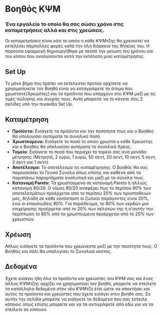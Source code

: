 # Βοηθός ΚΨΜ
### Ένα εργαλείο το οποίο θα σας σώσει χρόνο στις καταμετρήσεις αλλά και στις χρεώσεις.

Οι καταμετρήσεις είναι κάτι το οποίο ο κάθε ΚΨΜτζης θα χρειαστεί να εκτελέσει πάμπολλες φορές κατά την όλη διάρκεια της θητείας του. Η παρούσα εφαρμογή δημιουργήθηκε με σκοπό την μείωση του χρόνου και του κόπου που αναλώνονται κατά την εκτέλεση μιας καταμέτρησης.

## Set Up

Το μόνο βήμα που πρέπει να εκτελεστεί προτού αρχίσετε να χρησιμοποιείτε τον Βοηθό είναι να καταγράψετε τα άτομα που χρωστάνε(Χρεώστες) και τα προϊόντα που υπάρχουν στο ΚΨΜ μαζί με τις τιμές πώλησης και αγοράς τους. Αυτό μπορείτε να το κάνετε στις 2 σελίδες υπό την πινακίδα Set Up.

## Καταμέτρηση

+ __Προϊόντα:__ Εισάγετε τα προϊόντα και την ποσότητα τους και ο Βοηθός θα υπολογίσει αυτόματα το συνολικό ποσό.
+ __Χρωστούμενα:__ Εισάγετε το ποσό το οποίο χρωστά ο κάθε Χρεώστης και ο Βοηθός θα υπολογίσει αυτόματα το συνολικό Χρέος.
+ __Ταμείο:__ Εισάγετε το ποσό που περιέχει το ταμείο σας ανά μονάδα μέτρησης (Μετρητά, 2 ευρώ, 1 ευρώ, 50 σεντ, 20 σεντ, 10 σεντ, 5 σεντ, 2 σεντ και 1 σεντ).
+ __Αποτέλεσμα:__ Το αποτέλεσμα τις καταμέτρησης. Ο βοηθός θα σας παρουσιάσει το Γενικό Σύνολο όπως επίσης και καθένα από τα παραπάνω παραρτήματα αναλυτικά και μαζί με τα σύνολα τους.
+ __Κατανομή Pareto:__ Τα χρωστούμενα σε κατανομή Pareto ή αλλιώς κατανομή 80/20. Ο νόμος 80/20 αναφέρει πως το περίπου 80% των αποτελεσμάτων προέρχεται από το περίπου 20% των προσπαθειών μας, δηλαδή σε κάθε κατάσταση οι ζωτικοί παράγοντες είναι 20%, ενώ οι επουσιώδεις 80%. Για παράδειγμα, το 80% των κερδών μια επιχείρησης προέρχεται από το 20% των πελατών της ή σ'αυτήν την περίπτωση το 80% από τα χρωστούμενα προέρχεται από το 20% των χρεωστών.

## Χρέωση

Απλώς εισάγετε τα προϊόντα που χρεώνεστε μαζί με την ποσότητα τους. Ο Βοηθός και πάλι θα υπολογίσει το Συνολικό κόστος.

## Δεδομένα
Έχετε εισάγει ήδη όλα τα προϊόντα και χρεώστες του ΚΨΜ σας και ένας άλλος ΚΨΜτζης αρχίζει να χρησιμοποιεί τον βοηθό, μπορείτε να στείλετε τα κατάλληλα δεδομένα στον νέο ΚΨΜτζη έτσι ώστε να αποκτήσει και αυτός τα προϊόντα και χρεώστες που έχετε εισάγει στον βοηθό σας. Σε αυτήν την σελίδα μπορείτε να εισάγετε τα δεδομένα που σας έστειλε κάποιος όπως επίσης μπορείτε και να τα αντιγράψετε από εδώ για να τα στείλετε σε κάποιον.